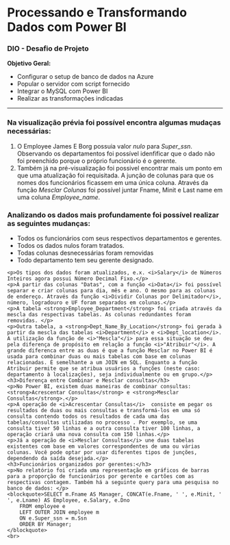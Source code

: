 <div text-align="justify">
    <h1>Processando e Transformando Dados com Power BI</h1>
    <h3>DIO - Desafio de Projeto</h3>
    <p><strong>Objetivo Geral:</strong></p>
    <ul>
        <li>Configurar o setup de banco de dados na Azure</li>
        <li>Popular o servidor com script fornecido</li>
        <li>Integrar o MySQL com Power BI</li>
        <li>Realizar as transformações indicadas</li>
    </ul>
    <hr>
    <h3>Na visualização prévia foi possível encontra algumas mudaças necessárias:</h3>
    <ol>
        <li>O Employee James E Borg possuia valor <i>nulo</i> para <i>Super_ssn</i>. Observando os departamentos foi possível idenfificar que o dado não foi preenchido porque o próprio funcionário é o gerente.</li>
        <li>Também já na pré-visualização foi possivel encontrar mais um ponto em que uma atualização foi requisitada. A junção de colunas para que os nomes dos funcionários ficassem em uma única coluna. Através da função <i>Mesclar Colunas</i> foi possível juntar Fname, Minit e Last name em uma coluna <i>Employee_name</i>.</li>
    </ol>
    <h3>Analizando os dados mais profundamente foi possível realizar as seguintes mudanças:</h3>
    <ul>
        <li>Todos os funcionários com seus respectivos departamentos e gerentes.</li>
        <li>Todos os dados nulos foram tratados.</li>
        <li>Todas colunas desnecessárias foram removidas</li>
        <li>Todo departamento tem seu gerente designado.</li>
    </ul>
    
    <p>Os tipos dos dados foram atualizados, e.x. <i>Salary</i> de Números Inteiros agora possui Número Decimal Fixo.</p>
    <p>À partir das colunas "Datas", com a função <i>Data</i> foi possível separar e criar colunas para dia, mês e ano. O mesmo para as colunas de endereço. Através da função <i>Dividir Colunas por Delimitador</i>, número, logradouro e UF foram separados em colunas.</p>
    <p>A tabela <strong>Employee_Department</strong> foi criada através da mescla das respectivas tabelas. As colunas redundantes foram removidas. </p>
    <p>Outra tabela, a <strong>Dept_Name_By_Location</strong> foi gerada à partir da mescla das tabelas <i>Department</i> e <i>Dept_location</i>. A utilização da função de <i>"Mescla"</i> para essa situação se deu pela diferença de propósito em relação a função <i>"Atribuir"</i>. A grande diferenca entre as duas é que a função Mesclar no Power BI é usada para combinar duas ou mais tabelas com base em colunas relacionadas. É semelhante a um JOIN em SQL. Enquanto a função Atribuir permite que se atribua usuários a funções (neste caso: departamento à localizações), seja individualmente ou em grupo.</p>
    <h3>Diferença entre Combinar e Mesclar consultas</h3>
    <p>No Power BI, existem duas maneiras de combinar consultas: <strong>Acrescentar Consultas</strong> e <strong>Mesclar Consultas</strong>.</p>
    <p>A operação de <i>Acrescentar Consultas</i>  consiste em pegar os resultados de duas ou mais consultas e transformá-los em uma só consulta contendo todos os resultados de cada uma das tabelas/consultas utilizadas no processo . Por exemplo, se uma consulta tiver 50 linhas e a outra consulta tiver 100 linhas, a operação criará uma nova consulta com 150 linhas.</p>
    <p>Já a operação de <i>Mesclar Consultas</i> une duas tabelas existentes com base em valores correspondentes de uma ou várias colunas. Você pode optar por usar diferentes tipos de junções, dependendo da saída desejada.</p>
    <h3>Funcionários organizados por gerentes:</h3>
    <p>No relatório foi criada uma representação em gráficos de barras para a proporção de funcionários por gerente e cartões com as respectivas contagem. Também há a seguinte query para uma pesquisa no banco de dados: </p>
    <blockquote>SELECT m.Fname AS Manager, CONCAT(e.Fname, ' ', e.Minit, ' ', e.Lname) AS Employee, e.Salary, e.Dno
        FROM employee e 
        LEFT OUTER JOIN employee m
        ON e.Super_ssn = m.Ssn
        ORDER BY Manager;
    </blockquote>
    <br>
    
</div>